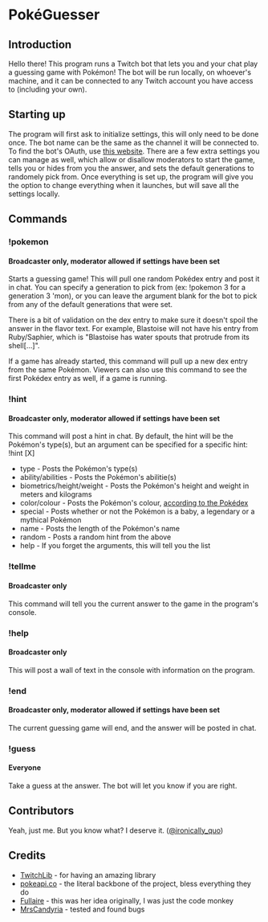 # PokéGuesser
## Introduction
Hello there! This program runs a Twitch bot that lets you and your chat play a guessing game with Pokémon! The bot will be run locally, on whoever's machine, and it can be connected to any Twitch account you have access to (including your own). 
## Starting up
The program will first ask to initialize settings, this will only need to be done once. The bot name can be the same as the channel it will be connected to. To find the bot's OAuth, use [this website](https://www.twitchapps.com/tmi/). There are a few extra settings you can manage as well, which allow or disallow moderators to start the game, tells you or hides from you the answer, and sets the default generations to randomely pick from. Once everything is set up, the program will give you the option to change everything when it launches, but will save all the settings locally.
## Commands
### !pokemon
#### Broadcaster only, moderator allowed if settings have been set
Starts a guessing game! This will pull one random Pokédex entry and post it in chat. You can specify a generation to pick from (ex: !pokemon 3 for a generation 3 'mon), or you can leave the argument blank for the bot to pick from any of the default generations that were set.

There is a bit of validation on the dex entry to make sure it doesn't spoil the answer in the flavor text. For example, Blastoise will not have his entry from Ruby/Saphier, which is "Blastoise has water spouts that protrude from its shell[...]".

If a game has already started, this command will pull up a new dex entry from the same Pokémon. Viewers can also use this command to see the first Pokédex entry as well, if a game is running.

### !hint
#### Broadcaster only, moderator allowed if settings have been set
This command will post a hint in chat. By default, the hint will be the Pokémon's type(s), but an argument can be specified for a specific hint:
!hint [X]
- type - Posts the Pokémon's type(s)
- ability/abilities - Posts the Pokémon's abilitie(s)
- biometrics/height/weight - Posts the Pokémon's height and weight in meters and kilograms
- color/colour - Posts the Pokémon's colour, [according to the Pokédex](https://bulbapedia.bulbagarden.net/wiki/List_of_Pok%C3%A9mon_by_color#List_of_Pok.C3.A9mon_by_color)
- special - Posts whether or not the Pokémon is a baby, a legendary or a mythical Pokémon
- name - Posts the length of the Pokémon's name
- random - Posts a random hint from the above
- help - If you forget the arguments, this will tell you the list

### !tellme
#### Broadcaster only
This command will tell you the current answer to the game in the program's console.

### !help
#### Broadcaster only
This will post a wall of text in the console with information on the program.

### !end
#### Broadcaster only, moderator allowed if settings have been set
The current guessing game will end, and the answer will be posted in chat.

### !guess
#### Everyone
Take a guess at the answer. The bot will let you know if you are right.

## Contributors
Yeah, just me. But you know what? I deserve it. ([@ironically_quo](https://twitter.com/ironically_quo))

## Credits

- [TwitchLib](https://github.com/TwitchLib/TwitchLib) - for having an amazing library
- [pokeapi.co](https://pokeapi.co/) - the literal backbone of the project, bless everything they do
- [Fullaire](https://www.twitch.tv/fullaire) - this was her idea originally, I was just the code monkey
- [MrsCandyria](https://www.twitch.tv/mrscandyria) - tested and found bugs
